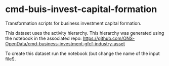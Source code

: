# cmd-buis-invest-capital-formation

Transformation scripts for business investment capital formation.

This dataset uses the activity hierarchy. This hierarchy was generated using the notebook in the associated repo:
https://github.com/ONS-OpenData/cmd-business-investment-gfcf-industry-asset

To create this dataset run the notebook (but change the name of the input file!).
